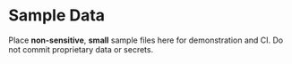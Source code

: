 # Sample Data

Place **non-sensitive**, **small** sample files here for demonstration and CI.
Do not commit proprietary data or secrets.
